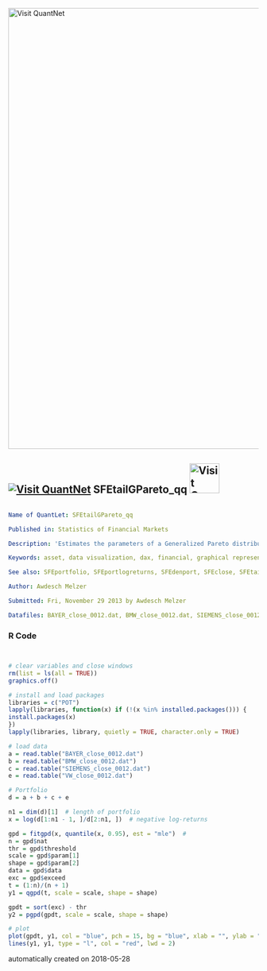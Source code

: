 [<img src="https://github.com/QuantLet/Styleguide-and-FAQ/blob/master/pictures/banner.png" width="888" alt="Visit QuantNet">](http://quantlet.de/)

## [<img src="https://github.com/QuantLet/Styleguide-and-FAQ/blob/master/pictures/qloqo.png" alt="Visit QuantNet">](http://quantlet.de/) **SFEtailGPareto_qq** [<img src="https://github.com/QuantLet/Styleguide-and-FAQ/blob/master/pictures/QN2.png" width="60" alt="Visit QuantNet 2.0">](http://quantlet.de/)

```yaml

Name of QuantLet: SFEtailGPareto_qq

Published in: Statistics of Financial Markets

Description: 'Estimates the parameters of a Generalized Pareto distribution for the negative log-returns of portfolio (Bayer, BMW, Siemens, VW) for the time period from 2000-01-01 to 2012-12-31 and produces a Q-Q plot.'

Keywords: asset, data visualization, dax, financial, graphical representation, plot, portfolio, qq-plot, returns, log-returns, stock-price, pareto, generalized-pareto-model

See also: SFEportfolio, SFEportlogreturns, SFEdenport, SFEclose, SFEtailGEV_pp, SFEtailGEV_qq, SFEtailGPareto_pp, SFEMeanExcessFun, SFEgpdist

Author: Awdesch Melzer

Submitted: Fri, November 29 2013 by Awdesch Melzer

Datafiles: BAYER_close_0012.dat, BMW_close_0012.dat, SIEMENS_close_0012.dat, VW_close_0012.dat

```

### R Code
```r


# clear variables and close windows
rm(list = ls(all = TRUE))
graphics.off()

# install and load packages
libraries = c("POT")
lapply(libraries, function(x) if (!(x %in% installed.packages())) {
install.packages(x)
})
lapply(libraries, library, quietly = TRUE, character.only = TRUE)

# load data
a = read.table("BAYER_close_0012.dat")
b = read.table("BMW_close_0012.dat")
c = read.table("SIEMENS_close_0012.dat")
e = read.table("VW_close_0012.dat")

# Portfolio
d = a + b + c + e

n1 = dim(d)[1]  # length of portfolio
x = log(d[1:n1 - 1, ]/d[2:n1, ])  # negative log-returns

gpd = fitgpd(x, quantile(x, 0.95), est = "mle")  # 
n = gpd$nat
thr = gpd$threshold
scale = gpd$param[1]
shape = gpd$param[2]
data = gpd$data
exc = gpd$exceed
t = (1:n)/(n + 1)
y1 = qgpd(t, scale = scale, shape = shape)

gpdt = sort(exc) - thr
y2 = pgpd(gpdt, scale = scale, shape = shape)

# plot
plot(gpdt, y1, col = "blue", pch = 15, bg = "blue", xlab = "", ylab = "", main = "QQ plot, Generalized Pareto Distribution")
lines(y1, y1, type = "l", col = "red", lwd = 2)

```

automatically created on 2018-05-28